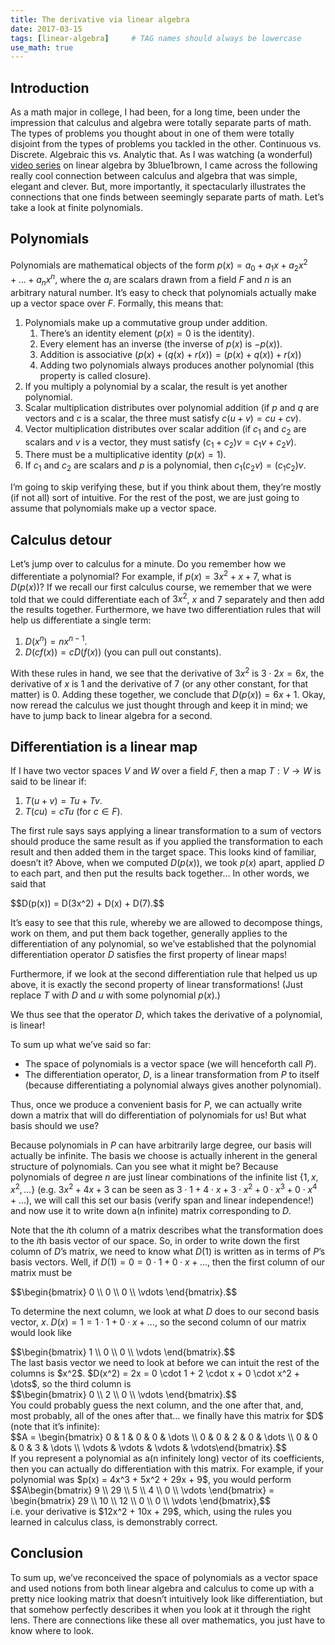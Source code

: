 ```yaml
---
title: The derivative via linear algebra
date: 2017-03-15
tags: [linear-algebra]     # TAG names should always be lowercase
use_math: true
---
```


## Introduction
As a math major in college, I had been, for a long time, been under the impression
that calculus and algebra were totally separate parts of math. The types of problems
you thought about in one of them were totally disjoint from the types of problems you
tackled in the other. Continuous vs. Discrete. Algebraic this vs. Analytic that.
As I was watching (a wonderful) [video series](https://www.youtube.com/watch?v=fNk_zzaMoSs&list=PLZHQObOWTQDPD3MizzM2xVFitgF8hE_ab) on linear algebra
by 3blue1brown, I came across the following really cool connection between
calculus and algebra that
was simple, elegant and clever. But, more importantly, it spectacularly illustrates
the connections that one finds between seemingly separate parts of math.
Let’s take a look at finite polynomials.

## Polynomials
Polynomials are mathematical objects of the
form $p(x) = a_0 + a_1x + a_2x^2 + \dots + a_nx^n$, where the $a_i$ are scalars drawn
from a field $F$ and $n$ is an arbitrary natural number. It’s easy to check that
polynomials actually make up a vector space over $F$. Formally, this means that:
1. Polynomials make up a commutative group under addition.
    1. There’s an identity element ($p(x) = 0$ is the identity).
    2. Every element has an inverse (the inverse of $p(x)$ is $-p(x)$).
    3. Addition is associative ($p(x) +(q(x) + r(x)) = (p(x) + q(x)) + r(x)$)
    4. Adding two polynomials always produces another polynomial (this property is
       called closure).
2. If you multiply a polynomial by a scalar, the result is yet another polynomial.
3. Scalar multiplication distributes over polynomial addition (if $p$ and $q$ are
    vectors and $c$ is a scalar, the three must satisfy $c(u + v) = cu + cv)$.
4. Vector multiplication distributes over scalar addition (if $c_1$ and $c_2$ are
    scalars and $v$ is a vector, they must satisfy $(c_1 + c_2)v = c_1v + c_2v$).
5. There must be a multiplicative identity ($p(x) = 1$).
6. If $c_1$ and $c_2$ are scalars and $p$ is a polynomial, then $c_1(c_2v) =
(c_1c_2)v$.

I’m going to skip verifying these, but if you think about them, they’re mostly (if
not all) sort of intuitive. For the rest of the post, we are just going to assume
that polynomials make up a vector space.

## Calculus detour
Let’s jump over to calculus for a minute. Do you remember how we differentiate a
polynomial? For example, if $p(x) = 3x^2 + x + 7$, what is $D(p(x))$?
If we recall our first calculus course, we remember that we were told that we could
differentiate each of $3x^2$, $x$ and $7$ separately and then add the results
together. Furthermore, we have two differentiation rules that will help us
differentiate a single term:
1. $D(x^n) = nx^{n-1}$.
2. $D(cf(x)) = cD(f(x))$ (you can pull out constants).

With these rules in hand, we see that the derivative of $3x^2$ is $3 \cdot 2x = 6x$,
the derivative of $x$ is 1 and the derivative of 7 (or any other constant, for that
matter) is 0. Adding these together, we conclude that $D(p(x)) = 6x + 1$. Okay,
now reread the calculus we just thought through and keep it in mind; we have to jump
back to linear algebra for a second.

## Differentiation is a linear map
If I have two vector spaces $V$ and $W$ over a field $F$, then a map $T:V \to W$ is
said to be linear if:
1. $T(u + v) = Tu + Tv$.
2. $T(cu) = cTu$ (for $c \in F$).

The first rule says says applying a linear transformation to a sum of vectors should
produce the same result as if you applied the transformation to each result and then
added them in the target space. This looks kind of familiar, doesn’t it? Above, when
we computed $D(p(x))$, we took $p(x)$ apart, applied $D$ to each part, and then put
the results back together… In other words, we said that
<div>
$$D(p(x)) = D(3x^2) + D(x) + D(7).$$
</div>

It’s easy to see that this rule, whereby we are allowed to decompose things, work on
them, and put them back together, generally applies to the differentiation of any
polynomial, so we’ve established that the polynomial differentiation operator $D$
satisfies the first property of linear maps!

Furthermore, if we look at the second differentiation rule that helped us up above,
it is exactly the second property of linear transformations! (Just replace $T$ with
$D$ and $u$ with some polynomial $p(x)$.)

We thus see that the operator $D$, which takes the derivative of a polynomial, is
linear!

To sum up what we’ve said so far:
* The space of polynomials is a vector space (we will henceforth call $P$).
* The differentiation operator, $D$, is a linear transformation from $P$ to itself
  (because differentiating a polynomial always gives another polynomial).

Thus, once we produce a convenient basis for $P$, we can actually write down a
matrix that will do differentiation of polynomials for us! But what basis should we
use?

Because polynomials in $P$ can have arbitrarily large degree, our basis will
actually be infinite. The basis we choose is actually inherent in the general
structure of polynomials. Can you see what it might be?
Because polynomials of degree $n$ are just linear combinations of the infinite list
$\{1, x, x^2, \dots\}$ (e.g. $3x^2 + 4x + 3$ can be seen as $3 \cdot 1 + 4 \cdot x +
3 \cdot x^2 + 0 \cdot x^3 + 0 \cdot x^4 +\dots$), we will call this set our
basis (verify span and linear independence!) and now use it to write down a(n
infinite) matrix corresponding to $D$.

Note that the $i$th column of a matrix describes what the transformation does to the
$i$th basis vector of our space. So, in order to write down the first column of
$D$’s matrix, we need to know what $D(1)$ is written as in terms of $P$’s basis
vectors. Well, if $D(1) = 0 = 0 \cdot 1 + 0 \cdot x + \dots$, then the first column
of our matrix must be
<div>
$$\begin{bmatrix} 0 \\ 0 \\ 0 \\ \vdots \end{bmatrix}.$$
</div>

To determine the next column, we look at what $D$ does to our second basis vector,
$x$. $D(x) = 1 = 1 \cdot 1 + 0 \cdot x + \dots$, so the second column of our matrix
would look like
<div>
$$\begin{bmatrix} 1 \\ 0 \\ 0 \\ \vdots \end{bmatrix}.$$
</div>
The last basis vector we need to look at before we can intuit the rest of the
columns is $x^2$. $D(x^2) = 2x = 0 \cdot 1 + 2 \cdot x + 0 \cdot x^2 + \dots$, so
the third column is
<div>
$$\begin{bmatrix} 0 \\ 2 \\ 0 \\ \vdots \end{bmatrix}.$$
</div>
You could probably guess the next column, and the one after that, and, most
probably, all of the ones after that… we finally have this matrix for $D$ (note that
    it’s infinite):
<div>
$$A = \begin{bmatrix} 0 & 1 & 0 & 0 & \dots \\ 0 & 0 & 2 & 0 & \dots \\ 0 & 0 & 0 & 3
& \dots \\ \vdots & \vdots & \vdots & \vdots\end{bmatrix}.$$
</div>
If you represent a polynomial as a(n infinitely long) vector of its coefficients,
then you can actually do differentiation with this matrix. For example, if your
polynomial was $p(x) = 4x^3 + 5x^2 + 29x + 9$, you would perform
<div>
$$A\begin{bmatrix} 9 \\ 29 \\ 5 \\ 4 \\ 0 \\ \vdots \end{bmatrix} = \begin{bmatrix}
29 \\ 10 \\ 12 \\ 0 \\ 0 \\ \vdots \end{bmatrix},$$
</div>
i.e. your derivative is $12x^2 + 10x + 29$, which, using the rules you learned in
calculus class, is demonstrably correct.

## Conclusion
To sum up, we’ve reconceived the space of polynomials as a vector space and used
notions from both linear algebra and calculus to come up with a pretty nice looking
matrix that doesn’t intuitively look like differentiation, but that somehow
perfectly describes it when you look at it through the right lens. There are
connections like these all over mathematics, you just have to know where to look.
